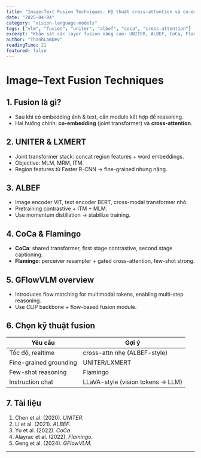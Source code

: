 ```yaml
---
title: "Image–Text Fusion Techniques: Kỹ thuật cross-attention và co-embedding"
date: "2025-04-04"
category: "vision-language-models"
tags: ["vlm", "fusion", "uniter", "albef", "coca", "cross-attention"]
excerpt: "Khảo sát các layer fusion nâng cao: UNITER, ALBEF, CoCa, Flamingo – cách kết hợp cross-attention và co-embedding để tăng khả năng reasoning."
author: "ThanhLamDev"
readingTime: 21
featured: false
---
```


# Image–Text Fusion Techniques

## 1. Fusion là gì?

- Sau khi có embedding ảnh & text, cần module kết hợp để reasoning.
- Hai hướng chính: **co-embedding** (joint transformer) và **cross-attention**.

## 2. UNITER & LXMERT

- Joint transformer stack: concat region features + word embeddings.
- Objective: MLM, MRM, ITM.
- Region features từ Faster R-CNN → fine-grained nhưng nặng.

## 3. ALBEF

- Image encoder ViT, text encoder BERT, cross-modal transformer nhỏ.
- Pretraining contrastive + ITM + MLM.
- Use momentum distillation -> stabilize training.

## 4. CoCa & Flamingo

- **CoCa**: shared transformer, first stage contrastive, second stage captioning.
- **Flamingo**: perceiver resampler + gated cross-attention, few-shot strong.

## 5. GFlowVLM overview

- Introduces flow matching for multimodal tokens, enabling multi-step reasoning.
- Use CLIP backbone + flow-based fusion module.

## 6. Chọn kỹ thuật fusion

| Yêu cầu | Gợi ý |
|---------|-------|
| Tốc độ, realtime | cross-attn nhẹ (ALBEF-style) |
| Fine-grained grounding | UNITER/LXMERT |
| Few-shot reasoning | Flamingo |
| Instruction chat | LLaVA-style (vision tokens → LLM) |

## 7. Tài liệu

1. Chen et al. (2020). *UNITER*.
2. Li et al. (2021). *ALBEF*.
3. Yu et al. (2022). *CoCa*.
4. Alayrac et al. (2022). *Flamingo*.
5. Geng et al. (2024). *GFlowVLM*.

---

<script src="/assets/js/katex-init.js"></script>
